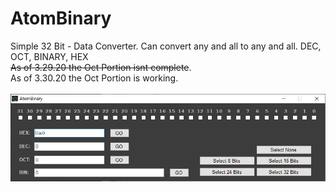 # AtomBinary
Simple 32 Bit - Data Converter. Can convert any and all to any and all. DEC, OCT, BINARY, HEX \
~~As of 3.29.20 the Oct Portion isnt complete~~. \
As of 3.30.20 the Oct Portion is working. \
\
![AtomBinary](Atombinary.jpg)
